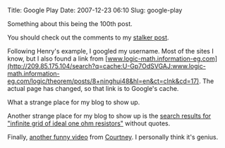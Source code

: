 Title: Google Play
Date: 2007-12-23 06:10
Slug: google-play

Something about this being the 100th post.

You should check out the comments to my [stalker
post](http://justinnhli.com/posts/2007/12/guide-to-stalking-by-example.html).

Following Henry's example, I googled my username. Most of the sites I
know, but I also found a link from
[www.logic-math.information-eg.com](http://209.85.175.104/search?q=cache:U-Gp7OdSVGAJ:www.logic-math.information-eg.com/logic/theorem/posts/8+ninghui48&hl=en&ct=clnk&cd=17).
The actual page has changed, so that link is to Google's cache.

What a strange place for my blog to show up.

Another strange place for my blog to show up is the [search results for
"infinite grid of ideal one ohm
resistors"](http://www.google.com/search?hl=en&q=infinite%20grid%20of%20ideal%20one%20ohm%20resistors)
without quotes.

Finally, [another funny
video](http://www.youtube.com/watch?v=hedY97tVRCk) from
[Courtney](http://justinnhli.com/posts/2007/11/wall-e.html). I
personally think it's genius.

